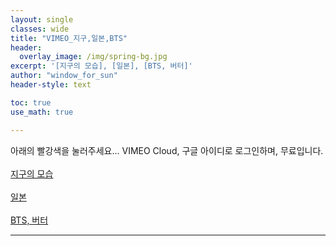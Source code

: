 ```yaml
--- 
layout: single
classes: wide
title: "VIMEO_지구,일본,BTS"
header:
  overlay_image: /img/spring-bg.jpg
excerpt: '[지구의 모습], [일본], [BTS, 버터]'
author: "window_for_sun"
header-style: text

toc: true
use_math: true

---  
```


아래의 빨강색을 눌러주세요...
VIMEO Cloud, 구글 아이디로 로그인하며, 무료입니다. <br> <br>
[지구의 모습](https://player.vimeo.com/video/45878034?h=fa107961d3) <br> <br>
[일본](https://player.vimeo.com/video/245118304?portrait=0) <br> <br>
[BTS, 버터](https://w.soundcloud.com/player/?url=https%3A//api.soundcloud.com/tracks/1116388588&auto_play=false&hide_related=false&show_comments=true&show_user=true&show_reposts=false&visual=true%22%3E%3C/iframe%3E)

---

